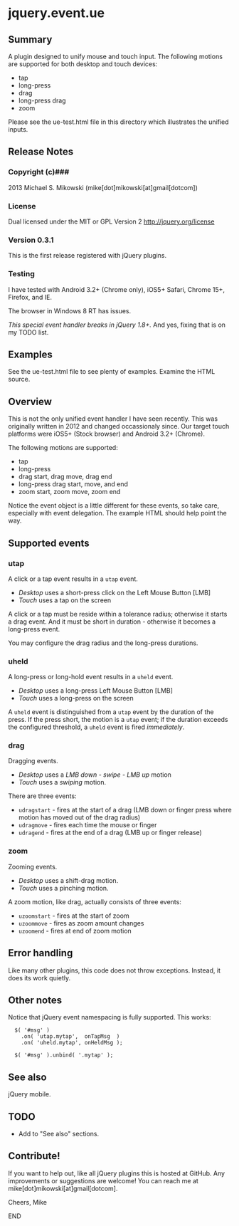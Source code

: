 # jquery.event.ue #

## Summary ##

A plugin designed to unify mouse and touch input.
The following motions are supported for both desktop
and touch devices:

- tap
- long-press
- drag
- long-press drag
- zoom

Please see the ue-test.html file in this directory which illustrates
the unified inputs.

## Release Notes ##

### Copyright (c)###
2013 Michael S. Mikowski (mike[dot]mikowski[at]gmail[dotcom])

### License ###
Dual licensed under the MIT or GPL Version 2
http://jquery.org/license

### Version 0.3.1 ###
This is the first release registered with jQuery plugins.

### Testing ###
I have tested with Android 3.2+ (Chrome only),
iOS5+ Safari, Chrome 15+, Firefox, and IE.

The browser in Windows 8 RT has issues.

*This special event handler breaks in jQuery 1.8+.*
And yes, fixing that is on my TODO list.

## Examples ##

See the ue-test.html file to see plenty of examples.
Examine the HTML source.

## Overview ##

This is not the only unified event handler I have seen recently.
This was originally written in 2012 and changed occassionaly since.
Our target touch platforms were iOS5+ (Stock browser) and
Android 3.2+ (Chrome).

The following motions are supported:

- tap
- long-press
- drag start, drag move, drag end
- long-press drag start, move, and end
- zoom start, zoom move, zoom end

Notice the event object is a little different for these events,
so take care, especially with event delegation.  The example
HTML should help point the way.

## Supported events ##

### utap ###
A click or a tap event results in a `utap` event.
- *Desktop* uses a short-press click on the Left Mouse Button [LMB]
- *Touch* uses a tap on the screen

A click or a tap must be reside within a tolerance radius; 
otherwise it starts a drag event.  And it must be short in
duration - otherwise it becomes a long-press event.

You may configure the drag radius and the long-press
durations.

### uheld ###
A long-press or long-hold event results in a `uheld` event.
- *Desktop* uses a long-press Left Mouse Button [LMB]
- *Touch* uses a long-press on the screen
 
A `uheld` event is distinguished from a `utap` event by the duration
of the press.  If the press short, the motion is a `utap`
event; if the duration exceeds the configured threshold, a 
`uheld` event is fired *immediately*.

### drag ###
Dragging events.
- *Desktop* uses a *LMB down - swipe - LMB up* motion
- *Touch* uses a *swiping* motion.

There are three events:
- `udragstart` - fires at the start of a drag (LMB down or finger press where motion has moved out of the drag radius)
- `udragmove`  - fires each time the mouse or finger
- `udragend`   - fires at the end of a drag (LMB up or finger release)


### zoom ###
Zooming events.
- *Desktop* uses a shift-drag motion.
- *Touch* uses a pinching motion.

A zoom motion, like drag, actually consists of three events:

- `uzoomstart` - fires at the start of zoom
- `uzoommove`  - fires as zoom amount changes
- `uzoomend`   - fires at end of zoom motion

## Error handling ##

Like many other plugins, this code does not throw exceptions.
Instead, it does its work quietly.

## Other notes ##

Notice that jQuery event namespacing is fully supported.
This works:

      $( '#msg' )
        .on( 'utap.mytap',  onTapMsg  )
        .on( 'uheld.mytap', onHeldMsg );

      $( '#msg' ).unbind( '.mytap' );

## See also ##

jQuery mobile.

## TODO ##

- Add to "See also" sections.

## Contribute! ##

If you want to help out, like all jQuery plugins this is hosted at
GitHub.  Any improvements or suggestions are welcome!
You can reach me at mike[dot]mikowski[at]gmail[dotcom].

Cheers, Mike


END

